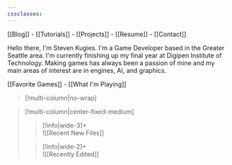 ```yaml
---
cssclasses:
---
```

[[Blog]]  - [[Tutorials]]  -  [[Projects]]  -  [[Resume]]    - [[Contact]]




Hello there, I'm Steven Kugies. 
I'm a Game Developer based in the Greater Seattle area. 
I'm currently finishing up my final year at Digipen Institute of Technology. Making games has always 
been a passion of mine and my main areas of interest are in engines, AI, and graphics. 


[[Favorite Games]] - [[What I'm Playing]]


>[!multi-column|no-wrap]
  

> [!multi-column|center-fixed-medium]
>
>> [!info|wide-3]+  
>> ![[Recent New Files]] 
>
>> [!info|wide-2]+  
>> ![[Recently Edited]] 
>



